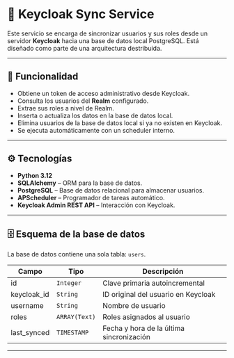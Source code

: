 # 🔄 Keycloak Sync Service

Este servicio se encarga de sincronizar usuarios y sus roles desde un servidor **Keycloak** hacia una base de datos local PostgreSQL. Está diseñado como parte de una arquitectura destribuida.

---

## 🧩 Funcionalidad

- Obtiene un token de acceso administrativo desde Keycloak.
- Consulta los usuarios del **Realm** configurado.
- Extrae sus roles a nivel de Realm.
- Inserta o actualiza los datos en la base de datos local.
- Elimina usuarios de la base de datos local si ya no existen en Keycloak.
- Se ejecuta automáticamente con un scheduler interno.

---

## ⚙️ Tecnologías

- **Python 3.12**
- **SQLAlchemy** – ORM para la base de datos.
- **PostgreSQL** – Base de datos relacional para almacenar usuarios.
- **APScheduler** – Programador de tareas automático.
- **Keycloak Admin REST API** – Interacción con Keycloak.

---


## 🗄️ Esquema de la base de datos

La base de datos contiene una sola tabla: `users`.

| Campo         | Tipo             | Descripción                             |
|---------------|------------------|-----------------------------------------|
| id            | `Integer`        | Clave primaria autoincremental          |
| keycloak_id   | `String`         | ID original del usuario en Keycloak     |
| username      | `String`         | Nombre de usuario                       |
| roles         | `ARRAY(Text)`    | Roles asignados al usuario              |
| last_synced   | `TIMESTAMP`      | Fecha y hora de la última sincronización|

---